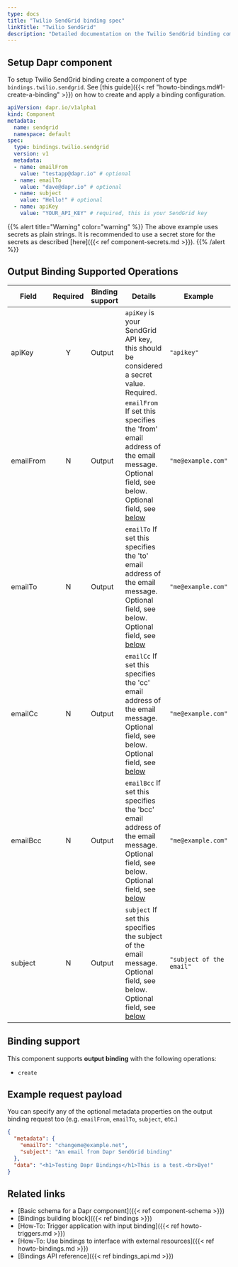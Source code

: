 ```yaml
---
type: docs
title: "Twilio SendGrid binding spec"
linkTitle: "Twilio SendGrid"
description: "Detailed documentation on the Twilio SendGrid binding component"
---
```


## Setup Dapr component

To setup Twilio SendGrid binding create a component of type `bindings.twilio.sendgrid`. See [this guide]({{< ref "howto-bindings.md#1-create-a-binding" >}}) on how to create and apply a binding configuration.


```yaml
apiVersion: dapr.io/v1alpha1
kind: Component
metadata:
  name: sendgrid
  namespace: default
spec:
  type: bindings.twilio.sendgrid
  version: v1
  metadata:
  - name: emailFrom
    value: "testapp@dapr.io" # optional 
  - name: emailTo
    value: "dave@dapr.io" # optional 
  - name: subject
    value: "Hello!" # optional 
  - name: apiKey
    value: "YOUR_API_KEY" # required, this is your SendGrid key
```

{{% alert title="Warning" color="warning" %}}
The above example uses secrets as plain strings. It is recommended to use a secret store for the secrets as described [here]({{< ref component-secrets.md >}}).
{{% /alert %}}

## Output Binding Supported Operations

| Field     | Required | Binding support | Details                                                                                                                                                           | Example                  |
| --------- |:--------:| --------------- | ----------------------------------------------------------------------------------------------------------------------------------------------------------------- | ------------------------ |
| apiKey    |    Y     | Output          | `apiKey` is your SendGrid API key, this should be considered a secret value. Required.                                                                            | `"apikey"`               |
| emailFrom |    N     | Output          | `emailFrom` If set this specifies the 'from' email address of the email message. Optional field, see below. Optional field, see [below](#example-request-payload) | `"me@example.com"`       |
| emailTo   |    N     | Output          | `emailTo` If set this specifies the 'to' email address of the email message. Optional field, see below. Optional field, see [below](#example-request-payload)     | `"me@example.com"`       |
| emailCc   |    N     | Output          | `emailCc` If set this specifies the 'cc' email address of the email message. Optional field, see below. Optional field, see [below](#example-request-payload)     | `"me@example.com"`       |
| emailBcc  |    N     | Output          | `emailBcc` If set this specifies the 'bcc' email address of the email message. Optional field, see below. Optional field, see [below](#example-request-payload)   | `"me@example.com"`       |
| subject   |    N     | Output          | `subject` If set this specifies the subject of the email message. Optional field, see below. Optional field, see [below](#example-request-payload)                | `"subject of the email"` |


## Binding support

This component supports **output binding** with the following operations:

- `create`

## Example request payload

You can specify any of the optional metadata properties on the output binding request too (e.g. `emailFrom`, `emailTo`, `subject`, etc.)

```json
{
  "metadata": {
    "emailTo": "changeme@example.net",
    "subject": "An email from Dapr SendGrid binding"
  }, 
  "data": "<h1>Testing Dapr Bindings</h1>This is a test.<br>Bye!"
}
```
## Related links

- [Basic schema for a Dapr component]({{< ref component-schema >}})
- [Bindings building block]({{< ref bindings >}})
- [How-To: Trigger application with input binding]({{< ref howto-triggers.md >}})
- [How-To: Use bindings to interface with external resources]({{< ref howto-bindings.md >}})
- [Bindings API reference]({{< ref bindings_api.md >}})
